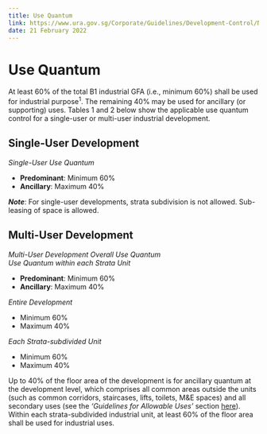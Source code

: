 ```yaml
---
title: Use Quantum
link: https://www.ura.gov.sg/Corporate/Guidelines/Development-Control/Non-Residential/B1/Use-Quantum
date: 21 February 2022
---
```


# Use Quantum

At least 60% of the total B1 industrial GFA (i.e., minimum 60%) shall be used for industrial purpose<sup>1</sup>. The remaining 40% may be used for ancillary (or supporting) uses. Tables 1 and 2 below show the applicable use quantum control for a single-user or multi-user industrial development.

## Single-User Development

*Single-User Use Quantum*

- **Predominant**: Minimum 60%
- **Ancillary**: Maximum 40%

***Note***: For single-user developments, strata subdivision is not allowed. Sub-leasing of space is allowed.

## Multi-User Development

*Multi-User Development Overall Use Quantum*  
*Use Quantum within each Strata Unit*

- **Predominant**: Minimum 60%
- **Ancillary**: Maximum 40%

*Entire Development*  

- Minimum 60%
- Maximum 40%

*Each Strata-subdivided Unit*  

- Minimum 60%
- Maximum 40%

Up to 40% of the floor area of the development is for ancillary quantum at the development level, which comprises all common areas outside the units (such as common corridors, staircases, lifts, toilets, M&E spaces) and all secondary uses (see the *‘Guidelines for Allowable Uses’* section [here](https://www.ura.gov.sg/Corporate/Guidelines/Development-Control/Non-Residential/B1/Allowable-Uses)). Within each strata-subdivided industrial unit, at least 60% of the floor area shall be used for industrial uses.



